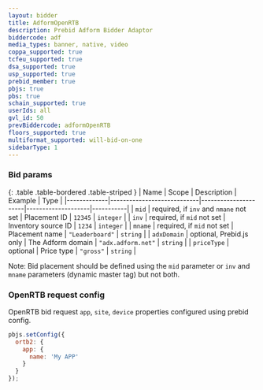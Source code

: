 ```yaml
---
layout: bidder
title: AdformOpenRTB
description: Prebid Adform Bidder Adaptor
biddercode: adf
media_types: banner, native, video
coppa_supported: true
tcfeu_supported: true
dsa_supported: true
usp_supported: true
prebid_member: true
pbjs: true
pbs: true
schain_supported: true
userIds: all
gvl_id: 50
prevBiddercode: adformOpenRTB
floors_supported: true
multiformat_supported: will-bid-on-one
sidebarType: 1
---
```


### Bid params

{: .table .table-bordered .table-striped }
| Name        | Scope                      | Description          | Example            | Type      |
|-------------|----------------------------|----------------------|--------------------|-----------|
| `mid`       | required, if `inv` and `nmane` not set | Placement ID | `12345`        | `integer` |
| `inv`       | required, if `mid` not set | Inventory source ID  | `1234`             | `integer` |
| `mname`     | required, if `mid` not set | Placement name       | `"Leaderboard"`    | `string`  |
| `adxDomain` | optional, Prebid.js only   | The Adform domain    | `"adx.adform.net"` | `string`  |
| `priceType` | optional                   | Price type           | `"gross"`          | `string`  |

Note: Bid placement should be defined using the `mid` parameter or `inv` and `mname` parameters (dynamic master tag) but not both.

### OpenRTB request config

OpenRTB bid request `app`, `site`, `device` properties configured using prebid config.

``` javascript
pbjs.setConfig({
  ortb2: {
    app: {
      name: 'My APP'
    }
  }
});
```
